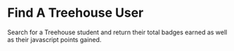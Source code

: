# Find A Treehouse User

Search for a Treehouse student and return their total badges earned as well as their javascript points gained.